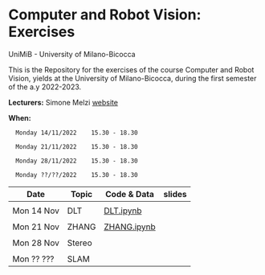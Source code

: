 # Computer and Robot Vision: Exercises
UniMiB - University of Milano-Bicocca

This is the Repository for the exercises of the course Computer and Robot Vision, yields at the University of Milano-Bicocca, during the first semester of the a.y 2022-2023.

**Lecturers:** Simone Melzi [website](https://sites.google.com/site/melzismn/)

**When:** 

      Monday 14/11/2022    15.30 - 18.30
      
      Monday 21/11/2022    15.30 - 18.30
      
      Monday 28/11/2022    15.30 - 18.30
      
      Monday ??/??/2022    15.30 - 18.30  

       


**Date** | **Topic** | **Code & Data** | **slides**
------------ | ------------- | ------------ | ------------
| | |
Mon 14 Nov | DLT | [DLT.ipynb](https://github.com/melzismn/ComputerRobotVision/blob/main/DLT.ipynb) | 
| | |
Mon 21 Nov | ZHANG | [ZHANG.ipynb](https://github.com/melzismn/ComputerRobotVision/blob/main/ZHANG.ipynb) |
| | |
Mon 28 Nov | Stereo | |
| | |
Mon ?? ??? | SLAM | |

